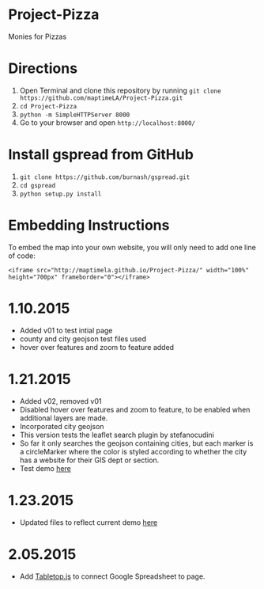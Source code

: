 Project-Pizza
=============
Monies for Pizzas

Directions
=========
1. Open Terminal and clone this repository by running `git clone https://github.com/maptimeLA/Project-Pizza.git`
2. `cd Project-Pizza`
3. `python -m SimpleHTTPServer 8000`
4. Go to your browser and open `http://localhost:8000/`

Install gspread from GitHub
=========
1. `git clone https://github.com/burnash/gspread.git`
2. `cd gspread`
3. `python setup.py install`

Embedding Instructions
=========
To embed the map into your own website, you will only need to add one line of code:

`<iframe src="http://maptimela.github.io/Project-Pizza/" width="100%" height="700px" frameborder="0"></iframe>`

1.10.2015
=========
- Added v01 to test intial page
- county and city geojson test files used
- hover over features and zoom to feature added

1.21.2015
=========
- Added v02, removed v01
- Disabled hover over features and zoom to feature, to be enabled when additional layers are made.
- Incorporated city geojson
- This version tests the leaflet search plugin by stefanocudini
- So far it only searches the geojson containing cities, but each marker is a circleMarker where the color is styled according to whether the city has a website for their GIS dept or section.
- Test demo [here](http://maptimela.github.io/Project-Pizza)

1.23.2015
=========
- Updated files to reflect current demo [here](http://maptimela.github.io/Project-Pizza)

2.05.2015
=========
- Add [Tabletop.js](https://github.com/jsoma/tabletop) to connect Google Spreadsheet to page.
